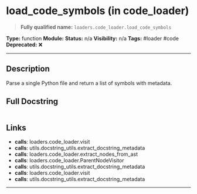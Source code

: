 # load_code_symbols (in code_loader)
> **Fully qualified name:** `loaders.code_loader.load_code_symbols`

**Type:** function
**Module:** 
**Status:** n/a
**Visibility:** n/a
**Tags:** #loader #code
**Deprecated:** ❌

---

## Description
Parse a single Python file and return a list of symbols with metadata.

## Full Docstring
```

```

## Links
- **calls**: loaders.code_loader.visit
- **calls**: utils.docstring_utils.extract_docstring_metadata
- **calls**: loaders.code_loader.extract_nodes_from_ast
- **calls**: loaders.code_loader.ParentNodeVisitor
- **calls**: utils.docstring_utils.extract_docstring_metadata
- **calls**: loaders.code_loader.visit
- **calls**: utils.docstring_utils.extract_docstring_metadata


---
